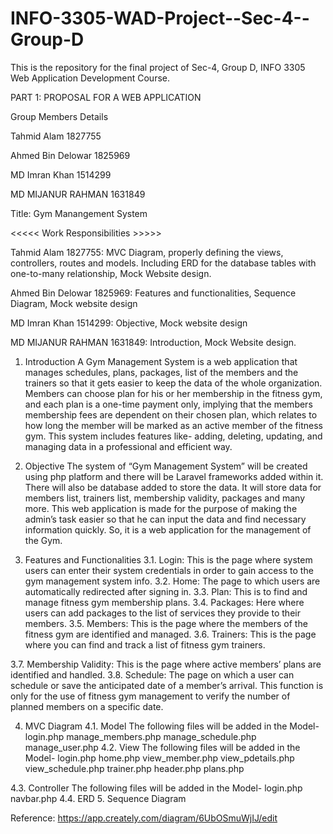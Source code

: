 # INFO-3305-WAD-Project--Sec-4--Group-D
This is the repository for the final project of Sec-4, Group D, INFO 3305 Web Application Development Course. 

PART 1: PROPOSAL FOR A WEB APPLICATION 


Group Members Details


Tahmid Alam	            1827755


Ahmed Bin Delowar	      1825969


MD Imran Khan	          1514299


MD MIJANUR RAHMAN	      1631849



Title: Gym Manangement System


<<<<< Work Responsibilities >>>>>

Tahmid Alam	1827755: MVC Diagram, properly defining the views, controllers, routes and models. Including ERD for the database tables with one-to-many relationship, Mock Website design.

Ahmed Bin Delowar	1825969: Features and functionalities, Sequence Diagram, Mock website design

MD Imran Khan	1514299: Objective, Mock website design

MD MIJANUR RAHMAN	1631849: Introduction, Mock Website design.




1.	Introduction 
A Gym Management System is a web application that manages schedules, plans, packages, list of the members and the trainers so that it gets easier to keep the data of the whole organization. Members can choose plan for his or her membership in the fitness gym, and each plan is a one-time payment only, implying that the members membership fees are dependent on their chosen plan, which relates to how long the member will be marked as an active member of the fitness gym. This system includes features like- adding, deleting, updating, and managing data in a professional and efficient way. 

2.	Objective
The system of “Gym Management System” will be created using php platform and there will be Laravel frameworks added within it. There will also be database added to store the data. It will store data for members list, trainers list, membership validity, packages and many more. This web application is made for the purpose of making the admin’s task easier so that he can input the data and find necessary information quickly. So, it is a web application for the management of the Gym. 

3.	Features and Functionalities 
3.1.	Login: 
This is the page where system users can enter their system credentials in order to gain access to the gym management system info.
3.2.	Home:
The page to which users are automatically redirected after signing in.
3.3.	Plan:
This is to find and manage fitness gym membership plans.
3.4.	Packages:
Here where users can add packages to the list of services they provide to their members.
3.5.	Members:
This is the page where the members of the fitness gym are identified and managed.
3.6.	Trainers:
This is the page where you can find and track a list of fitness gym trainers.

3.7.	Membership Validity:
This is the page where active members’ plans are identified and handled.
3.8.	Schedule: 
The page on which a user can schedule or save the anticipated date of a member’s arrival. This function is only for the use of fitness gym management to verify the number of planned members on a specific date.

4.	MVC Diagram
4.1.	Model 
The following files will be added in the Model- 
login.php
manage_members.php
manage_schedule.php 
manage_user.php 
4.2.	View
The following files will be added in the Model- 
login.php
home.php
view_member.php
view_pdetails.php
view_schedule.php 
trainer.php
header.php
plans.php

4.3.	Controller
The following files will be added in the Model- 
login.php
navbar.php
4.4.	ERD
5.	Sequence Diagram 

Reference: 
https://app.creately.com/diagram/6UbOSmuWjIJ/edit
 
